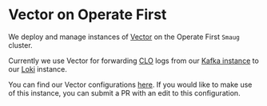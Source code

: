 # Vector on Operate First

We deploy and manage instances of [Vector][Vector] on the Operate First `Smaug` cluster.

Currently we use Vector for forwarding [CLO][CLO] logs from our [Kafka instance][Kafka] to our [Loki][Loki] instance.

You can find our Vector configurations [here][config]. If you would like to make use of this instance, you can submit a PR with an edit to this configuration.

[Vector]: https://github.com/vectordotdev/vector
[CLO]: https://docs.openshift.com/container-platform/4.9/logging/cluster-logging-external.html
[Kafka]: ../../kafka/README.md
[Loki]: ../loki/README.md
[config]: https://github.com/operate-first/apps/tree/master/observatorium/overlays/moc/smaug/vector/smaug/configmap.yaml
